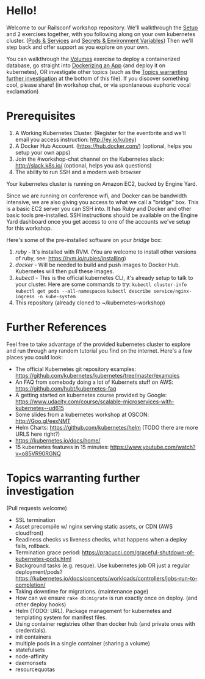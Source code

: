 # Hello!

Welcome to our Railsconf workshop repository. We'll walkthrough the [Setup](blob/master/00-setup.md) and 2 exercises together, with you following along on your own kubernetes cluster. ([Pods & Services](blob/master/01-pods-deployments-services.md) and  [Secrets & Environment Variables](blob/master/02-secrets-environment-variables.md)) Then we'll step back and offer support as you explore on your own.

You can walkthrough the [Volumes](blob/master/03-volumes.md) exercise to deploy a containerized database, go straight into [Dockerizing an App](blob/master/04-dockerize-rails-for-kubernetes.md) (and deploy it on kubernetes), OR investigate other topics (such as the [Topics warranting further investigation](#topics-warranting-further-investigation) at the bottom of this file). If you discover something cool, please share! (in workshop chat, or via spontaneous euphoric vocal exclamation)

# Prerequisites

1. A Working Kubernetes Cluster. (Register for the eventbrite and we'll email you access instruction: http://ey.io/kubey)
2. A Docker Hub Account. (https://hub.docker.com/) (optional, helps you setup your own apps)
3. Join the #workshop-chat channel on the Kubernetes slack: http://slack.k8s.io/ (optional, helps you ask questions)
4. The ability to run SSH and a modern web browser

Your kubernetes cluster is running on Amazon EC2, backed by Engine Yard.

Since we are running on conference wifi, and Docker can be bandwidth intensive, we are also giving you access to what we call a "bridge" box. This is a basic EC2 server you can SSH into. It has Ruby and Docker and other basic tools pre-installed. SSH instructions should be available on the Engine Yard dashboard once you get access to one of the accounts we've setup for this workshop.

Here's some of the pre-installed software on your *bridge* box:

1. *ruby* - It's installed with RVM. (You are welcome to install other versions of ruby, see: https://rvm.io/rubies/installing)
2. *docker* - Will be needed to build and push images to Docker Hub. Kubernetes will then pull these images.
3. *kubectl* - This is the official kubernetes CLI, it's already setup to talk to your cluster. Here are some commands to try: `kubectl cluster-info` `kubectl get pods --all-namespaces` `kubectl describe service/nginx-ingress -n kube-system`
4. This repository (already cloned to ~/kubernetes-workshop)

# Further References

Feel free to take advantage of the provided kubernetes cluster to explore and run through any random tutorial you find on the internet. Here's a few places you could look:

* The official Kubernetes git repository examples: https://github.com/kubernetes/kubernetes/tree/master/examples
* An FAQ from somebody doing a lot of Kubernets stuff on AWS: https://github.com/hubt/kubernetes-faq
* A getting started on kubernetes course provided by Google: https://www.udacity.com/course/scalable-microservices-with-kubernetes--ud615
* Some slides from a kubernetes workshop at OSCON: http://Goo.gl/eexNMT
* Helm Charts: https://github.com/kubernetes/helm (TODO there are more URLS here right?)
* https://kubernetes.io/docs/home/
* 15 kubernetes features in 15 minutes: https://www.youtube.com/watch?v=o85VR90RGNQ

# Topics warranting further investigation

(Pull requests welcome)

* SSL termination
* Asset precompile w/ nginx serving static assets, or CDN (AWS cloudfront)
* Readiness checks vs liveness checks, what happens when a deploy fails, rollback.
* Termination grace period: https://pracucci.com/graceful-shutdown-of-kubernetes-pods.html
* Background tasks (e.g. resque). Use kubernetes job OR just a regular deployment/pods? https://kubernetes.io/docs/concepts/workloads/controllers/jobs-run-to-completion/
* Taking downtime for migrations. (maintenance page)
* How can we ensure `rake db:migrate` is run exactly once on deploy. (and other deploy hooks)
* Helm (TODO: URL). Package management for kubernetes and templating system for manifest files.
* Using container registries other than docker hub (and private ones with credentials).
* init containers
* multiple pods in a single container (sharing a volume)
* statefulsets
* node-affinity
* daemonsets
* resourcequotas

